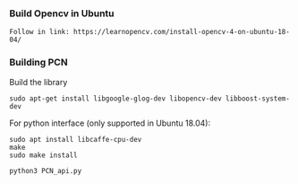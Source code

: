 ### Build Opencv in Ubuntu
```Shell
Follow in link: https://learnopencv.com/install-opencv-4-on-ubuntu-18-04/
```

### Building PCN

Build the library
```Shell
sudo apt-get install libgoogle-glog-dev libopencv-dev libboost-system-dev
```
For python interface (only supported in Ubuntu 18.04):
```Shell
sudo apt install libcaffe-cpu-dev
make
sudo make install
```
```Shell
python3 PCN_api.py
```
